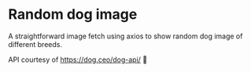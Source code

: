 # Random dog image
A straightforward image fetch using axios to show random dog image of different breeds.

API courtesy of https://dog.ceo/dog-api/
🐶

